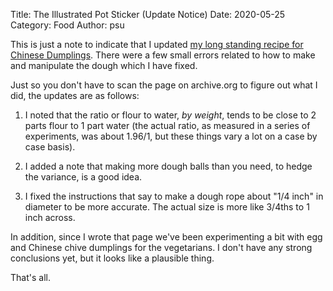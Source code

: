 Title: The Illustrated Pot Sticker (Update Notice)
Date: 2020-05-25
Category: Food
Author: psu

This is just a note to indicate that I updated <a href="http://mutable-states.com/the-illustrated-pot-sticker.html">my long standing recipe for Chinese Dumplings</a>. There were a few small errors related to how to make and manipulate the dough which I have fixed.

Just so you don't have to scan the page on archive.org to figure out what I did, the updates are as follows:

1. I noted that the ratio or flour to water, *by weight*, tends to be close to 2 parts flour to 1 part water (the actual ratio, as measured in a series of experiments, was about 1.96/1, but these things vary a lot on a case by case basis).

2. I added a note that making more dough balls than you need, to hedge the variance, is a good idea.

3. I fixed the instructions that say to make a dough rope about "1/4 inch" in diameter to be more accurate. The actual size is more like 3/4ths to 1 inch across.

In addition, since I wrote that page we've been experimenting a bit with egg and Chinese chive dumplings for the vegetarians. I don't have any strong conclusions yet, but it looks like a plausible thing.

That's all.